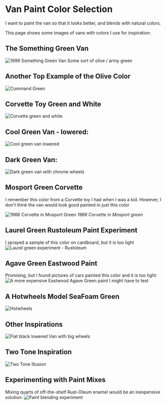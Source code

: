 # Van Paint Color Selection
I want to paint the van so that it looks better, and blends with natural colors. 

This page shows some images of vans with colors I use for inspiration:

## The __Something Green Van__

![1999 Something Green Van](/images/1999_Dodge_Van_Something_Green_Facebook.jpg)
Some sort of olive / army green

## Another Top Example of the Olive Color

![Command Green](/images/command_green_autopainthq.png)

## Corvette Toy Green and White
![Corvette green and white](/images/dodge_van_corvette_green+white.jpg)

## Cool Green Van - lowered:
![Cool green van lowered](/images/ram_van_green_lowered.jpg)

## Dark Green Van:
![Dark green van with chrome wheels](/images/Ramvan_2002_dk_green_Chrome.jpg)

## Mosport Green Corvette
I remember this color from a Corvette toy I had when I was a kid. However, I don't think the van would look good painted in just this color

![1966 Corvette in Mosport Green](/images/Mosport_green_1966_corvette.jpg)
_1966 Corvette in Mosport green_

## Laurel Green Rustoleum Paint Experiment

I sprayed a sample of this color on cardboard, but it is too light
![Laurel green experiment - Rustoleum](/images/Laurel_Green_Rustoleum.png)

## Agave Green Eastwood Paint

Promising, but I found pictures of cars painted this color and it is too light:
![A more expensive Eastwood Agave Green paint I might have to test](/images/eastwood_agave_green_singlestage.jpg)

## A Hotwheels Model SeaFoam Green
![Hotwheels](/images/dodge_van_hotwheels_seafoam.jpg)

## Other Inspirations

![Flat black lowered Van with big wheels](/images/ram_van_big_wheels.jpg)

## Two Tone Inspiration

![Two Tone Illusion](/images/van_2tone_inspiration.png)

## Experimenting with Paint Mixes
Mixing quarts of off-the-shelf Rust-Oleum enamel would be an inexpensive solution:
![Paint blending experiment](/images/van_color_selection/van_paint_mixing_green_20240525.jpg)
